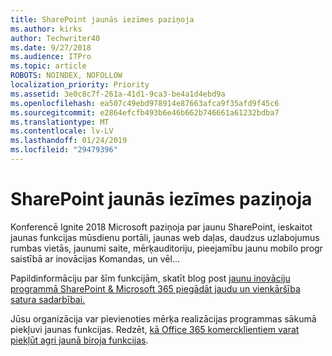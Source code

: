 ```yaml
---
title: SharePoint jaunās iezīmes paziņoja
ms.author: kirks
author: Techwriter40
ms.date: 9/27/2018
ms.audience: ITPro
ms.topic: article
ROBOTS: NOINDEX, NOFOLLOW
localization_priority: Priority
ms.assetid: 3e0c8c7f-261a-41d1-9ca3-be4a1d4ebd9a
ms.openlocfilehash: ea507c49ebd978914e87663afca9f35afd9f45c6
ms.sourcegitcommit: e2864efcfb493b6e46b662b746661a61232bdba7
ms.translationtype: MT
ms.contentlocale: lv-LV
ms.lasthandoff: 01/24/2019
ms.locfileid: "29479396"
---
```

# <a name="sharepoint-new-features-announced"></a>SharePoint jaunās iezīmes paziņoja

Konferencē Ignite 2018 Microsoft paziņoja par jaunu SharePoint, ieskaitot jaunas funkcijas mūsdienu portāli, jaunas web daļas, daudzus uzlabojumus rumbas vietās, jaunumi saite, mērķauditoriju, pieejamību jaunu mobilo progr saistībā ar inovācijas Komandas, un vēl...
  
Papildinformāciju par šīm funkcijām, skatīt blog post [jaunu inovāciju programmā SharePoint &amp; Microsoft 365 piegādāt jaudu un vienkāršība satura sadarbībai.](https://go.microsoft.com/fwlink/?linkid=2026502)
  
Jūsu organizācija var pievienoties mērķa realizācijas programmas sākumā piekļuvi jaunas funkcijas. Redzēt, [kā Office 365 komercklientiem varat piekļūt agri jaunā biroja funkcijas](https://go.microsoft.com/fwlink/?linkid=2026346).
  

